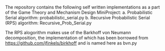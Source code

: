The repository contains the following self written implementations as a part of the Game Theory and Mechanism Design MiniProject:
    a. Probabilistic Serial algorithm: probabilistic_serial.py
    b. Recursive Probabilistic Serial (RPS) algorithm: Recursive_Prob_Serial.py

The RPS alogorithm makes use of the Barkhoff von Neumann decomposition, the implementation of which has been borrowed from https://github.com/jfinkels/birkhoff and is named here as bvn.py

